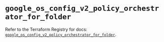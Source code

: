 # `google_os_config_v2_policy_orchestrator_for_folder`

Refer to the Terraform Registry for docs: [`google_os_config_v2_policy_orchestrator_for_folder`](https://registry.terraform.io/providers/hashicorp/google/6.49.1/docs/resources/os_config_v2_policy_orchestrator_for_folder).
